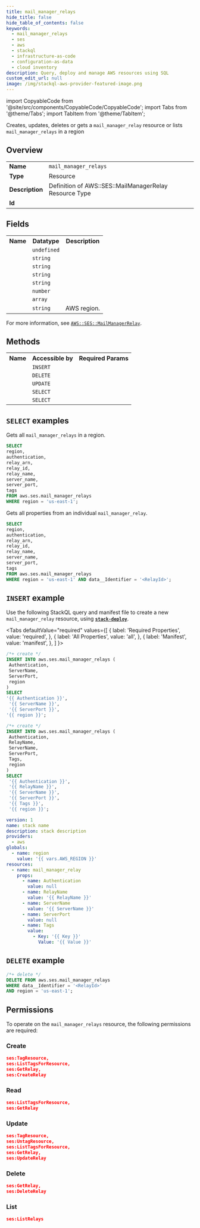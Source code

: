 ```yaml
---
title: mail_manager_relays
hide_title: false
hide_table_of_contents: false
keywords:
  - mail_manager_relays
  - ses
  - aws
  - stackql
  - infrastructure-as-code
  - configuration-as-data
  - cloud inventory
description: Query, deploy and manage AWS resources using SQL
custom_edit_url: null
image: /img/stackql-aws-provider-featured-image.png
---
```


import CopyableCode from '@site/src/components/CopyableCode/CopyableCode';
import Tabs from '@theme/Tabs';
import TabItem from '@theme/TabItem';

Creates, updates, deletes or gets a <code>mail_manager_relay</code> resource or lists <code>mail_manager_relays</code> in a region

## Overview
<table>
<tbody>
<tr><td><b>Name</b></td><td><code>mail_manager_relays</code></td></tr>
<tr><td><b>Type</b></td><td>Resource</td></tr>
<tr><td><b>Description</b></td><td>Definition of AWS::SES::MailManagerRelay Resource Type</td></tr>
<tr><td><b>Id</b></td><td><CopyableCode code="aws.ses.mail_manager_relays" /></td></tr>
</tbody>
</table>

## Fields
<table>
<tbody>
<tr><th>Name</th><th>Datatype</th><th>Description</th></tr><tr><td><CopyableCode code="authentication" /></td><td><code>undefined</code></td><td></td></tr>
<tr><td><CopyableCode code="relay_arn" /></td><td><code>string</code></td><td></td></tr>
<tr><td><CopyableCode code="relay_id" /></td><td><code>string</code></td><td></td></tr>
<tr><td><CopyableCode code="relay_name" /></td><td><code>string</code></td><td></td></tr>
<tr><td><CopyableCode code="server_name" /></td><td><code>string</code></td><td></td></tr>
<tr><td><CopyableCode code="server_port" /></td><td><code>number</code></td><td></td></tr>
<tr><td><CopyableCode code="tags" /></td><td><code>array</code></td><td></td></tr>
<tr><td><CopyableCode code="region" /></td><td><code>string</code></td><td>AWS region.</td></tr>
</tbody>
</table>

For more information, see <a href="https://docs.aws.amazon.com/AWSCloudFormation/latest/UserGuide/aws-resource-ses-mailmanagerrelay.html"><code>AWS::SES::MailManagerRelay</code></a>.

## Methods

<table>
<tbody>
  <tr>
    <th>Name</th>
    <th>Accessible by</th>
    <th>Required Params</th>
  </tr>
  <tr>
    <td><CopyableCode code="create_resource" /></td>
    <td><code>INSERT</code></td>
    <td><CopyableCode code="Authentication, ServerName, ServerPort, region" /></td>
  </tr>
  <tr>
    <td><CopyableCode code="delete_resource" /></td>
    <td><code>DELETE</code></td>
    <td><CopyableCode code="data__Identifier, region" /></td>
  </tr>
  <tr>
    <td><CopyableCode code="update_resource" /></td>
    <td><code>UPDATE</code></td>
    <td><CopyableCode code="data__Identifier, data__PatchDocument, region" /></td>
  </tr>
  <tr>
    <td><CopyableCode code="list_resources" /></td>
    <td><code>SELECT</code></td>
    <td><CopyableCode code="region" /></td>
  </tr>
  <tr>
    <td><CopyableCode code="get_resource" /></td>
    <td><code>SELECT</code></td>
    <td><CopyableCode code="data__Identifier, region" /></td>
  </tr>
</tbody>
</table>

## `SELECT` examples
Gets all <code>mail_manager_relays</code> in a region.
```sql
SELECT
region,
authentication,
relay_arn,
relay_id,
relay_name,
server_name,
server_port,
tags
FROM aws.ses.mail_manager_relays
WHERE region = 'us-east-1';
```
Gets all properties from an individual <code>mail_manager_relay</code>.
```sql
SELECT
region,
authentication,
relay_arn,
relay_id,
relay_name,
server_name,
server_port,
tags
FROM aws.ses.mail_manager_relays
WHERE region = 'us-east-1' AND data__Identifier = '<RelayId>';
```

## `INSERT` example

Use the following StackQL query and manifest file to create a new <code>mail_manager_relay</code> resource, using [__`stack-deploy`__](https://pypi.org/project/stack-deploy/).

<Tabs
    defaultValue="required"
    values={[
      { label: 'Required Properties', value: 'required', },
      { label: 'All Properties', value: 'all', },
      { label: 'Manifest', value: 'manifest', },
    ]
}>
<TabItem value="required">

```sql
/*+ create */
INSERT INTO aws.ses.mail_manager_relays (
 Authentication,
 ServerName,
 ServerPort,
 region
)
SELECT 
'{{ Authentication }}',
 '{{ ServerName }}',
 '{{ ServerPort }}',
'{{ region }}';
```
</TabItem>
<TabItem value="all">

```sql
/*+ create */
INSERT INTO aws.ses.mail_manager_relays (
 Authentication,
 RelayName,
 ServerName,
 ServerPort,
 Tags,
 region
)
SELECT 
 '{{ Authentication }}',
 '{{ RelayName }}',
 '{{ ServerName }}',
 '{{ ServerPort }}',
 '{{ Tags }}',
 '{{ region }}';
```
</TabItem>
<TabItem value="manifest">

```yaml
version: 1
name: stack name
description: stack description
providers:
  - aws
globals:
  - name: region
    value: '{{ vars.AWS_REGION }}'
resources:
  - name: mail_manager_relay
    props:
      - name: Authentication
        value: null
      - name: RelayName
        value: '{{ RelayName }}'
      - name: ServerName
        value: '{{ ServerName }}'
      - name: ServerPort
        value: null
      - name: Tags
        value:
          - Key: '{{ Key }}'
            Value: '{{ Value }}'

```
</TabItem>
</Tabs>

## `DELETE` example

```sql
/*+ delete */
DELETE FROM aws.ses.mail_manager_relays
WHERE data__Identifier = '<RelayId>'
AND region = 'us-east-1';
```

## Permissions

To operate on the <code>mail_manager_relays</code> resource, the following permissions are required:

### Create
```json
ses:TagResource,
ses:ListTagsForResource,
ses:GetRelay,
ses:CreateRelay
```

### Read
```json
ses:ListTagsForResource,
ses:GetRelay
```

### Update
```json
ses:TagResource,
ses:UntagResource,
ses:ListTagsForResource,
ses:GetRelay,
ses:UpdateRelay
```

### Delete
```json
ses:GetRelay,
ses:DeleteRelay
```

### List
```json
ses:ListRelays
```
